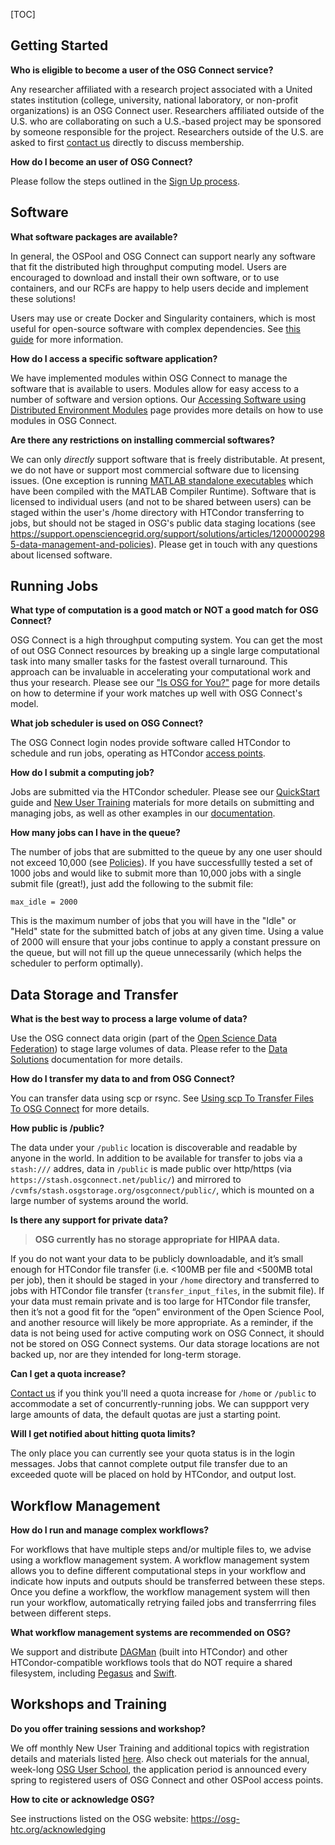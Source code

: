 [title]: - "Frequently Asked Questions"
[TOC]

## Getting Started
   
**Who is eligible to become a user of the OSG Connect service?**

Any researcher affiliated with a research project associated with a United states institution (college, university, national laboratory, or non-profit organizations) is an OSG Connect user. Researchers affiliated outside of the U.S. who are collaborating on such a U.S.-based project may be sponsored by someone responsible for the project. Researchers outside of the U.S. are asked to first [contact us](mailto:support@osg-htc.org) directly to discuss membership.

**How do I become an user of OSG Connect?**

Please follow the steps outlined in the [Sign Up process](http://osgconnect.net/signup). 

## Software
   
**What software packages are available?**

In general, the OSPool and OSG Connect can support nearly any software that fit the distributed high throughput computing model. Users are encouraged to download and install their own software, or to use containers, and our RCFs are happy to help users decide and implement these solutions! 
 
Users may use or create Docker and Singularity containers, which is most useful for open-source software with complex dependencies.  See [this guide](https://support.opensciencegrid.org/support/solutions/articles/12000024676-docker-and-singularity-containers) for more information. 

**How do I access a specific software application?**

We have implemented modules within OSG Connect to manage the software that is available to users. Modules allow for easy access to a number of software and version options. Our [Accessing Software using Distributed Environment Modules](https://support.opensciencegrid.org/support/solutions/articles/12000048518) page provides more details on how to use modules in OSG Connect.
 
**Are there any restrictions on installing commercial softwares?**

We can only *directly* support software that is freely distributable. At present, we do not have or support most commercial software due to licensing issues. (One exception is running [MATLAB standalone executables](https://support.opensciencegrid.org/support/solutions/articles/5000660751-basics-of-compiled-matlab-applications-hello-world-example) which have been compiled with the MATLAB Compiler Runtime).  Software that is licensed to individual users (and not to be shared between users) can be staged within the user's /home directory with HTCondor transferring to jobs, but should not be staged in OSG's public data staging locations (see https://support.opensciencegrid.org/support/solutions/articles/12000002985-data-management-and-policies). Please get in touch with any questions about licensed software.

   
## Running Jobs
   
**What type of computation is a good match or NOT a good match for OSG Connect?**

OSG Connect is a high throughput computing system. You can get the most of out OSG Connect resources by breaking up a 
single large computational task into many smaller tasks for the fastest overall turnaround. This approach can be 
invaluable in accelerating your computational work and thus your research. Please see our ["Is OSG for You?"](https://support.opensciencegrid.org/support/solutions/articles/5000632058) page for more details on how to determine if your work matches up well with OSG Connect's model.

**What job scheduler is used on OSG Connect?**

The OSG Connect login nodes provide software called HTCondor to schedule and run jobs, operating as HTCondor [access points](https://osg-htc.org/services/access-point.html).
 
**How do I submit a computing job?**

Jobs are submitted via the HTCondor scheduler. Please see our [QuickStart](http://support.opensciencegrid.org/support/solutions/articles/5000633410) guide and [New User Training](https://support.opensciencegrid.org/support/solutions/articles/12000084444) materials for more details on submitting and managing jobs, as well as other examples in our [documentation](https://support.opensciencegrid.org/support/home).

**How many jobs can I have in the queue?**

The number of jobs that are submitted to the queue by any one user should not exceed 10,000 (see [Policies](https://support.opensciencegrid.org/support/solutions/articles/12000074852-policies-for-using-osg-connect-and-the-ospool)). If you have successfullly tested a set of 1000 jobs and would like to submit more than 10,000 jobs with a single submit file (great!), just add the following to the submit file: 

`max_idle = 2000`  

This is the maximum number of jobs that you will have in the "Idle" or "Held" state for the submitted batch of jobs at any given time.  Using a value of 2000 will ensure that your jobs continue to apply a constant pressure on the queue, but will not fill up the queue unnecessarily (which helps the scheduler to perform optimally).  

## Data Storage and Transfer
   
**What is the best way to process a large volume of data?**

Use the OSG connect data origin (part of the [Open Science Data Federation](https://osg-htc.org/services/osdf.html)) to stage large volumes of data. Please refer to the [Data Solutions](https://support.opensciencegrid.org/support/solutions/folders/12000013267) documentation for more details. 
 
**How do I transfer my data to and from OSG Connect?**

You can transfer data using scp or rsync. See [Using scp To Transfer Files To OSG Connect](https://support.opensciencegrid.org/support/solutions/articles/5000634376) for more details.

**How public is /public?**

The data under your `/public` location is discoverable and readable by anyone in the world. In addition to be available for transfer to jobs via a `stash:///` addres, data in `/public` is made public over http/https (via `https://stash.osgconnect.net/public/`) and mirrored to `/cvmfs/stash.osgstorage.org/osgconnect/public/`, which is mounted on a large number of systems around the world.

**Is there any support for private data?**

>**OSG currently has no storage appropriate for HIPAA data.**

If you do not want your data to be publicly downloadable, and it’s small enough for HTCondor file transfer (i.e. <100MB per file and <500MB total per job), then it should be staged in your `/home` directory and transferred to jobs with HTCondor file transfer (`transfer_input_files`, in the submit file). If your data must remain private and is too large for HTCondor file transfer, then it’s not a good fit for the “open” environment of the Open Science Pool, and another resource will likely be more appropriate. As a reminder, if the data is not being used for active computing work on OSG Connect, it should not be stored on OSG Connect systems. Our data storage locations are not backed up, nor are they intended for long-term storage.

**Can I get a quota increase?**

[Contact us](mailto:support@osg-htc.org) if you think you'll need a quota increase for `/home` or `/public` to accommodate a set of concurrently-running jobs. We can suppport very large amounts of data, the default quotas are just a starting point.

**Will I get notified about hitting quota limits?**

The only place you can currently see your quota status is in the login messages. Jobs that cannot complete output file transfer due to an exceeded quote will be placed on hold by HTCondor, and output lost.
    
## Workflow Management

**How do I run and manage complex workflows?**

For workflows that have multiple steps and/or multiple files to, we advise using a workflow management system. A workflow management system allows you to define different computational steps in your workflow and indicate how inputs and outputs should be transferred between these steps. Once you define a workflow, the workflow management system will then run your workflow, automatically retrying failed jobs and transferrring files between different steps.

**What workflow management systems are recommended on OSG?**

We support and distribute [DAGMan](https://support.opensciencegrid.org/support/solutions/articles/12000079038) (built into HTCondor) and other HTCondor-compatible workflows tools that do NOT require a shared filesystem, including [Pegasus](https://pegasus.isi.edu/) and [Swift](http://swift-lang.org/main/).

## Workshops and Training
   
**Do you offer training sessions and workshop?**

We off monthly New User Training and additional topics with registration details and materials listed [here](https://support.opensciencegrid.org/support/solutions/articles/12000084444). Also check out materials for the annual, week-long [OSG User School](https://support.opensciencegrid.org/support/solutions/articles/12000002319), the application period is announced every spring to registered users of OSG Connect and other OSPool access points.  

**How to cite or acknowledge OSG?**

See instructions listed on the OSG website: https://osg-htc.org/acknowledging
 

 
